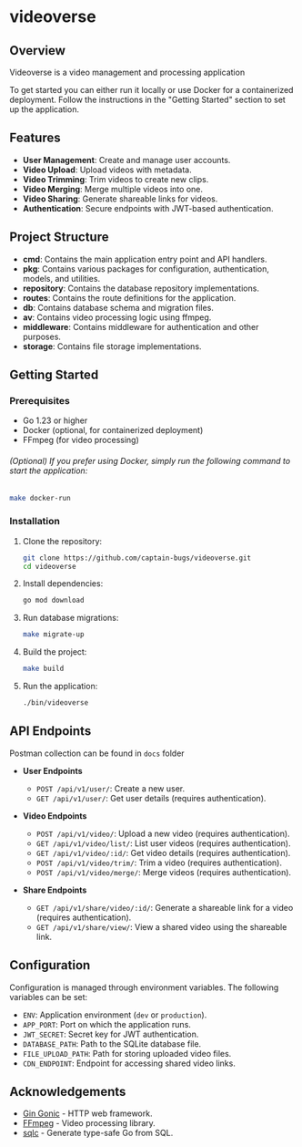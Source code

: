 # videoverse
 
## Overview

Videoverse is a video management and processing application

To get started you can either run it locally or use Docker for a containerized deployment.
Follow the instructions in the "Getting Started" section to set up the application.


## Features

- **User Management**: Create and manage user accounts.
- **Video Upload**: Upload videos with metadata.
- **Video Trimming**: Trim videos to create new clips.
- **Video Merging**: Merge multiple videos into one.
- **Video Sharing**: Generate shareable links for videos.
- **Authentication**: Secure endpoints with JWT-based authentication.

## Project Structure

- **cmd**: Contains the main application entry point and API handlers.
- **pkg**: Contains various packages for configuration, authentication, models, and utilities.
- **repository**: Contains the database repository implementations.
- **routes**: Contains the route definitions for the application.
- **db**: Contains database schema and migration files.
- **av**: Contains video processing logic using ffmpeg.
- **middleware**: Contains middleware for authentication and other purposes.
- **storage**: Contains file storage implementations.

## Getting Started

### Prerequisites

- Go 1.23 or higher
- Docker (optional, for containerized deployment)
- FFmpeg (for video processing)


###### (Optional) If you prefer using Docker, simply run the following command to start the application:
```sh
make docker-run
```

### Installation

1. Clone the repository:
    ```sh
    git clone https://github.com/captain-bugs/videoverse.git
    cd videoverse
    ```

2. Install dependencies:
    ```sh
    go mod download
    ```

3. Run database migrations:
    ```sh
    make migrate-up
    ```

4. Build the project:
    ```sh
    make build
    ```

5. Run the application:
    ```sh
    ./bin/videoverse
    ```


## API Endpoints

Postman collection can be found in `docs` folder

- **User Endpoints**
  - `POST /api/v1/user/`: Create a new user.
  - `GET /api/v1/user/`: Get user details (requires authentication).

- **Video Endpoints**
  - `POST /api/v1/video/`: Upload a new video (requires authentication).
  - `GET /api/v1/video/list/`: List user videos (requires authentication).
  - `GET /api/v1/video/:id/`: Get video details (requires authentication).
  - `POST /api/v1/video/trim/`: Trim a video (requires authentication).
  - `POST /api/v1/video/merge/`: Merge videos (requires authentication).

- **Share Endpoints**
  - `GET /api/v1/share/video/:id/`: Generate a shareable link for a video (requires authentication).
  - `GET /api/v1/share/view/`: View a shared video using the shareable link.

## Configuration

Configuration is managed through environment variables. The following variables can be set:

- `ENV`: Application environment (`dev` or `production`).
- `APP_PORT`: Port on which the application runs.
- `JWT_SECRET`: Secret key for JWT authentication.
- `DATABASE_PATH`: Path to the SQLite database file.
- `FILE_UPLOAD_PATH`: Path for storing uploaded video files.
- `CDN_ENDPOINT`: Endpoint for accessing shared video links.


## Acknowledgements

- [Gin Gonic](https://github.com/gin-gonic/gin) - HTTP web framework.
- [FFmpeg](https://ffmpeg.org/) - Video processing library.
- [sqlc](https://github.com/kyleconroy/sqlc) - Generate type-safe Go from SQL.

